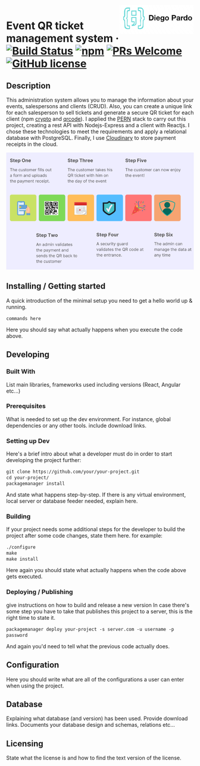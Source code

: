 <img src="./images/diego-pardo-logo-2.png" alt="Logo of the project" align="right" style="max-width: 100%;width: 200px;">

# Event QR ticket management system &middot; [![Build Status](https://img.shields.io/travis/npm/npm/latest.svg?style=flat-square)](https://travis-ci.org/npm/npm) [![npm](https://img.shields.io/npm/v/npm.svg?style=flat-square)](https://www.npmjs.com/package/npm) [![PRs Welcome](https://img.shields.io/badge/PRs-welcome-brightgreen.svg?style=flat-square)](http://makeapullrequest.com) [![GitHub license](https://img.shields.io/badge/license-MIT-blue.svg?style=flat-square)](https://github.com/your/your-project/blob/master/LICENSE)

## Description

This administration system allows you to manage the information about your events, salespersons and clients (CRUD). Also, you can create a unique link for each salesperson to sell tickets and generate a secure QR ticket for each client (npm <a href="https://www.npmjs.com/package/crypto-js">crypto</a> and <a href="https://www.npmjs.com/package/qrcode">qrcode</a>). I applied the <a href="https://www.geeksforgeeks.org/what-is-pern-stack/">PERN</a> stack to carry out this project, creating a rest API with Nodejs-Express and a client with Reactjs. I chose these technologies to meet the requirements and apply a relational database with PostgreSQL. Finally, I use <a href="https://cloudinary.com/">Cloudinary</a> to store payment receipts in the cloud.



<img src="./images/qr-ticket-management-system-customer-flow-3.png" alt="Logo of the project" style="max-width: 100%;width: 700px;">


## Installing / Getting started

A quick introduction of the minimal setup you need to get a hello world up &
running.

```shell
commands here
```

Here you should say what actually happens when you execute the code above.

## Developing

### Built With
List main libraries, frameworks used including versions (React, Angular etc...)

### Prerequisites
What is needed to set up the dev environment. For instance, global dependencies or any other tools. include download links.


### Setting up Dev

Here's a brief intro about what a developer must do in order to start developing
the project further:

```shell
git clone https://github.com/your/your-project.git
cd your-project/
packagemanager install
```

And state what happens step-by-step. If there is any virtual environment, local server or database feeder needed, explain here.

### Building

If your project needs some additional steps for the developer to build the
project after some code changes, state them here. for example:

```shell
./configure
make
make install
```

Here again you should state what actually happens when the code above gets
executed.

### Deploying / Publishing
give instructions on how to build and release a new version
In case there's some step you have to take that publishes this project to a
server, this is the right time to state it.

```shell
packagemanager deploy your-project -s server.com -u username -p password
```

And again you'd need to tell what the previous code actually does.

## Configuration

Here you should write what are all of the configurations a user can enter when using the project.

## Database

Explaining what database (and version) has been used. Provide download links.
Documents your database design and schemas, relations etc... 

## Licensing

State what the license is and how to find the text version of the license.

